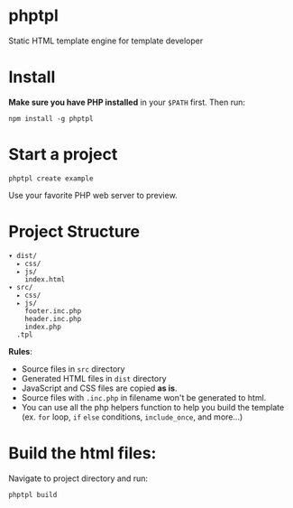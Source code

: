 phptpl
======

Static HTML template engine for template developer

Install
= 

**Make sure you have PHP installed** in your `$PATH` first. Then run:

    npm install -g phptpl

Start a project
=

    phptpl create example
    
Use your favorite PHP web server to preview.

Project Structure
=

    ▾ dist/
      ▸ css/
      ▸ js/
        index.html
    ▾ src/
      ▸ css/
      ▸ js/
        footer.inc.php
        header.inc.php
        index.php
      .tpl

**Rules**:
- Source files in `src` directory
- Generated HTML files in `dist` directory
- JavaScript and CSS files are copied **as is**.
- Source files with `.inc.php` in filename won't be generated to html.
- You can use all the php helpers function to help you build the template (ex. `for` loop, `if` `else` conditions, `include_once`, and more...)


Build the html files:
=

Navigate to project directory and run:
    
    phptpl build

